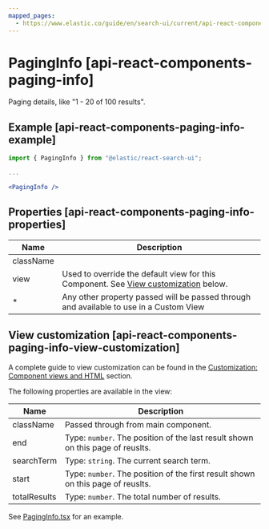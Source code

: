 ```yaml
---
mapped_pages:
  - https://www.elastic.co/guide/en/search-ui/current/api-react-components-paging-info.html
---
```


# PagingInfo [api-react-components-paging-info]

Paging details, like "1 - 20 of 100 results".

## Example [api-react-components-paging-info-example]

```jsx
import { PagingInfo } from "@elastic/react-search-ui";

...

<PagingInfo />
```

## Properties [api-react-components-paging-info-properties]

| Name      | Description                                                                                                                                 |
| --------- | ------------------------------------------------------------------------------------------------------------------------------------------- |
| className |                                                                                                                                             |
| view      | Used to override the default view for this Component. See [View customization](#api-react-components-paging-info-view-customization) below. |
| \*        | Any other property passed will be passed through and available to use in a Custom View                                                      |

## View customization [api-react-components-paging-info-view-customization]

A complete guide to view customization can be found in the [Customization: Component views and HTML](/reference/basic-usage.md#guides-customizing-styles-and-html-customizing-html) section.

The following properties are available in the view:

| Name         | Description                                                                     |
| ------------ | ------------------------------------------------------------------------------- |
| className    | Passed through from main component.                                             |
| end          | Type: `number`. The position of the last result shown on this page of reuslts.  |
| searchTerm   | Type: `string`. The current search term.                                        |
| start        | Type: `number`. The position of the first result shown on this page of reuslts. |
| totalResults | Type: `number`. The total number of results.                                    |

See [PagingInfo.tsx](https://github.com/elastic/search-ui/blob/main/packages/react-search-ui-views/src/PagingInfo.tsx) for an example.
